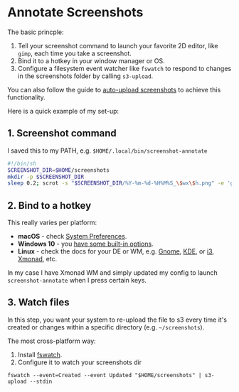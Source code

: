 # Annotate Screenshots

The basic princple:

1. Tell your screenshot command to launch your favorite 2D editor, like `gimp`, each time you take a screenshot.
2. Bind it to a hotkey in your window manager or OS.
3. Configure a filesystem event watcher like `fswatch` to respond to changes in the screenshots folder by calling `s3-upload`.

You can also follow the guide to [auto-upload screenshots](auto-upload-screenshots.md) to achieve this functionality.

Here is a quick example of my set-up:

## 1. Screenshot command

I saved this to my PATH, e.g. `$HOME/.local/bin/screenshot-annotate`

```sh
#!/bin/sh
SCREENSHOT_DIR=$HOME/screenshots
mkdir -p $SCREENSHOT_DIR
sleep 0.2; scrot -s "$SCREENSHOT_DIR/%Y-%m-%d-%H%M%S_\$wx\$h.png" -e 'gimp $f'
```

## 2. Bind to a hotkey

This really varies per platform:

* **macOS** - check [System Preferences](https://support.apple.com/guide/mac-help/create-keyboard-shortcuts-for-apps-mchlp2271/mac).
* **Windows 10** - you [have some built-in options](https://www.laptopmag.com/articles/create-keyboard-shortcuts-windows-10).
* **Linux** - check the docs for your DE or WM, e.g. [Gnome](https://help.gnome.org/users/gnome-help/stable/keyboard-shortcuts-set.html.en), [KDE](https://docs.kde.org/trunk5/en/kde-workspace/kcontrol/khotkeys/index.html), or [i3](https://i3wm.org/docs/userguide.html), [Xmonad](https://github.com/xmonad/xmonad/blob/bb13853929f8f6fc59b526bcc10631e1bac309ad/src/XMonad/Config.hs#L189), etc.

In my case I have Xmonad WM and simply updated my config to launch `screenshot-annotate` when I press certain keys.


## 3. Watch files

In this step, you want your system to re-upload the file to s3 every time it's created or changes within a specific directory (e.g. `~/screenshots`).

The most cross-platform way:

1. Install [fswatch](https://github.com/emcrisostomo/fswatch/blob/master/INSTALL).
2. Configure it to watch your screenshots dir

```
fswatch --event=Created --event Updated "$HOME/screenshots" | s3-upload --stdin
```
